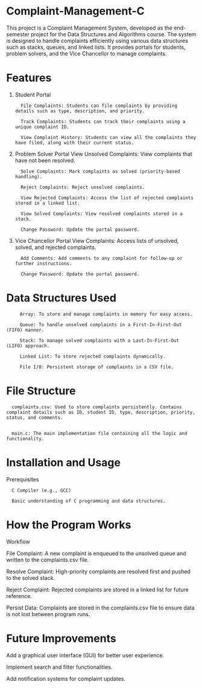 # Complaint-Management-C
This project is a Complaint Management System, developed as the end-semester project for the Data Structures and Algorithms course. The system is designed to handle complaints efficiently using various data structures such as stacks, queues, and linked lists. It provides portals for students, problem solvers, and the Vice Chancellor to manage complaints.  
# Features  

1. Student Portal
   
         File Complaints: Students can file complaints by providing details such as type, description, and priority.

         Track Complaints: Students can track their complaints using a unique complaint ID.  

         View Complaint History: Students can view all the complaints they have filed, along with their current status.
   
3. Problem Solver Portal
         View Unsolved Complaints: View complaints that have not been resolved.

         Solve Complaints: Mark complaints as solved (priority-based handling).  

         Reject Complaints: Reject unsolved complaints.  

         View Rejected Complaints: Access the list of rejected complaints stored in a linked list.  

         View Solved Complaints: View resolved complaints stored in a stack.  

         Change Password: Update the portal password.  

3. Vice Chancellor Portal
         View Complaints: Access lists of unsolved, solved, and rejected complaints.

         Add Comments: Add comments to any complaint for follow-up or further instructions.   

         Change Password: Update the portal password.   

# Data Structures Used  

         Array: To store and manage complaints in memory for easy access.  

         Queue: To handle unsolved complaints in a First-In-First-Out (FIFO) manner.  

         Stack: To manage solved complaints with a Last-In-First-Out (LIFO) approach.  

         Linked List: To store rejected complaints dynamically.  

         File I/O: Persistent storage of complaints in a CSV file.  

# File Structure  

      complaints.csv: Used to store complaints persistently. Contains complaint details such as ID, student ID, type, description, priority, status, and comments.  

 
      main.c: The main implementation file containing all the logic and functionality.    
      
# Installation and Usage
Prerequisites  

      C Compiler (e.g., GCC)  

      Basic understanding of C programming and data structures.  

# How the Program Works  

Workflow  

File Complaint: A new complaint is enqueued to the unsolved queue and written to the complaints.csv file.  

Resolve Complaint: High-priority complaints are resolved first and pushed to the solved stack.  

Reject Complaint: Rejected complaints are stored in a linked list for future reference.  

Persist Data: Complaints are stored in the complaints.csv file to ensure data is not lost between program runs.   

# Future Improvements  

Add a graphical user interface (GUI) for better user experience.  

Implement search and filter functionalities.  

Add notification systems for complaint updates.  


